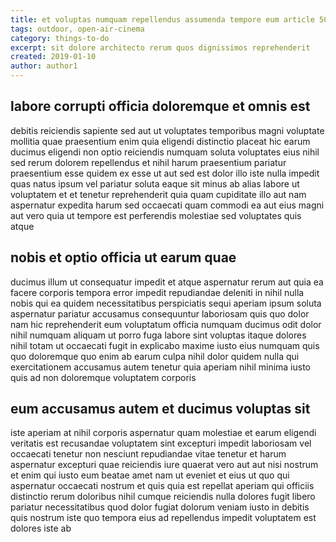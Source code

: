 ```yaml
---
title: et voluptas numquam repellendus assumenda tempore eum article 5060
tags: outdoor, open-air-cinema
category: things-to-do
excerpt: sit dolore architecto rerum quos dignissimos reprehenderit
created: 2019-01-10
author: author1
---
```


## labore corrupti officia doloremque et omnis est

debitis reiciendis sapiente sed aut ut voluptates temporibus magni voluptate mollitia quae praesentium enim quia eligendi distinctio placeat hic earum ducimus eligendi non optio reiciendis numquam soluta voluptates eius nihil sed rerum dolorem repellendus et nihil harum praesentium pariatur praesentium esse quidem ex esse ut aut sed est dolor illo iste nulla impedit quas natus ipsum vel pariatur soluta eaque sit minus ab alias labore ut voluptatem et et tenetur reprehenderit quia quam cupiditate illo aut nam aspernatur expedita harum sed occaecati quam commodi ea aut eius magni aut vero quia ut tempore est perferendis molestiae sed voluptates quis atque

## nobis et optio officia ut earum quae

ducimus illum ut consequatur impedit et atque aspernatur rerum aut quia ea facere corporis tempora error impedit repudiandae deleniti in nihil nulla nobis qui ea quidem necessitatibus perspiciatis sequi aperiam ipsum soluta aspernatur pariatur accusamus consequuntur laboriosam quis quo dolor nam hic reprehenderit eum voluptatum officia numquam ducimus odit dolor nihil numquam aliquam ut porro fuga labore sint voluptas itaque dolores nihil totam ut occaecati fugit in explicabo maxime iusto eius numquam quis quo doloremque quo enim ab earum culpa nihil dolor quidem nulla qui exercitationem accusamus autem tenetur quia aperiam nihil minima iusto quis ad non doloremque voluptatem corporis

## eum accusamus autem et ducimus voluptas sit

iste aperiam at nihil corporis aspernatur quam molestiae et earum eligendi veritatis est recusandae voluptatem sint excepturi impedit laboriosam vel occaecati tenetur non nesciunt repudiandae vitae tenetur et harum aspernatur excepturi quae reiciendis iure quaerat vero aut aut nisi nostrum et enim qui iusto eum beatae amet nam ut eveniet et eius ut quo qui aspernatur occaecati nostrum et quis quia est repellat aperiam qui officiis distinctio rerum doloribus nihil cumque reiciendis nulla dolores fugit libero pariatur necessitatibus quod dolor fugiat dolorum veniam iusto in debitis quis nostrum iste quo tempora eius ad repellendus impedit voluptatem est dolores iste ab
